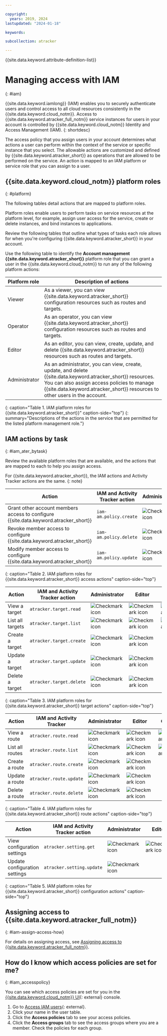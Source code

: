 ```yaml
---

copyright:
  years: 2019, 2024
lastupdated: "2024-01-18"

keywords:

subcollection: atracker

---
```


{{site.data.keyword.attribute-definition-list}}


# Managing access with IAM
{: #iam}

{{site.data.keyword.iamlong}} (IAM) enables you to securely authenticate users and control access to all cloud resources consistently in the {{site.data.keyword.cloud_notm}}. Access to {{site.data.keyword.atracker_full_notm}} service instances for users in your account is controlled by {{site.data.keyword.cloud_notm}} Identity and Access Management (IAM).
{: shortdesc}

The access policy that you assign users in your account determines what actions a user can perform within the context of the service or specific instance that you select. The allowable actions are customized and defined by {{site.data.keyword.atracker_short}} as operations that are allowed to be performed on the service. An action is mapped to an IAM platform or service role that you can assign to a user.


## {{site.data.keyword.cloud_notm}} platform roles
{: #platform}

The following tables detail actions that are mapped to platform roles.

Platform roles enable users to perform tasks on service resources at the platform level, for example, assign user access for the service, create or delete instances, and bind instances to applications.

Review the following tables that outline what types of tasks each role allows for when you're configuring {{site.data.keyword.atracker_short}} in your account.

Use the following table to identify the **Account management** **{{site.data.keyword.atracker_short}}** platform role that you can grant a user in the {{site.data.keyword.cloud_notm}} to run any of the following platform actions:

| Platform role            | Description of actions |
|--------------------------|------------------------|
| Viewer                   | As a viewer, you can view {{site.data.keyword.atracker_short}} configuration resources such as routes and targets. |
| Operator                 | As an operator, you can view {{site.data.keyword.atracker_short}} configuration resources such as routes and targets. |
| Editor                   | As an editor, you can view, create, update, and delete {{site.data.keyword.atracker_short}} resources such as routes and targets. |
| Administrator            | As an administrator, you can view, create, update, and delete {{site.data.keyword.atracker_short}} resources. You can also assign access policies to manage {{site.data.keyword.atracker_short}} resources to other users in the account. |
{: caption="Table 1. IAM platform roles for {{site.data.keyword.atracker_short}}" caption-side="top"}
{: summary="Descriptions of the actions in the service that are permitted for the listed platform management role."}


## IAM actions by task
{: #iam_ater_bytask}

Review the available platform roles that are available, and the actions that are mapped to each to help you assign access.

For {{site.data.keyword.atracker_short}}, the IAM actions and Activity Tracker actions are the same.
{: note}


| Action | IAM and Activity Tracker action | Administrator | Editor | Operator | Viewer |
|--------|------------|---------------|--------|-----------|--------|
| Grant other account members access to configure {{site.data.keyword.atracker_short}} | `iam-am.policy.create` |![Checkmark icon](../../icons/checkmark-icon.svg) | | | |
| Revoke member access to configure {{site.data.keyword.atracker_short}} | `iam-am.policy.delete` | ![Checkmark icon](../../icons/checkmark-icon.svg) | | | |
| Modify member access to configure {{site.data.keyword.atracker_short}}  | `iam-am.policy.update` | ![Checkmark icon](../../icons/checkmark-icon.svg) | | | |
{: caption="Table 2. IAM platform roles for {{site.data.keyword.atracker_short}} access actions" caption-side="top"}


| Action | IAM and Activity Tracker action | Administrator | Editor | Operator | Viewer |
|--------|------------|---------------|--------|-----------|--------|
| View a target      | `atracker.target.read` |![Checkmark icon](../../icons/checkmark-icon.svg) |![Checkmark icon](../../icons/checkmark-icon.svg) |![Checkmark icon](../../icons/checkmark-icon.svg) |![Checkmark icon](../../icons/checkmark-icon.svg) |
| List all targets   | `atracker.target.list` |![Checkmark icon](../../icons/checkmark-icon.svg) |![Checkmark icon](../../icons/checkmark-icon.svg) |![Checkmark icon](../../icons/checkmark-icon.svg) |![Checkmark icon](../../icons/checkmark-icon.svg) |
| Create a target    | `atracker.target.create` |![Checkmark icon](../../icons/checkmark-icon.svg) |![Checkmark icon](../../icons/checkmark-icon.svg) | | |
| Update a target    | `atracker.target.update` |![Checkmark icon](../../icons/checkmark-icon.svg) |![Checkmark icon](../../icons/checkmark-icon.svg) | | |
| Delete a target    | `atracker.target.delete` |![Checkmark icon](../../icons/checkmark-icon.svg) |![Checkmark icon](../../icons/checkmark-icon.svg) | | |
{: caption="Table 3. IAM platform roles for {{site.data.keyword.atracker_short}} target actions" caption-side="top"}

| Action | IAM and Activity Tracker | Administrator | Editor | Operator | Viewer |
|--------|------------|---------------|--------|-----------|--------|
| View a route | `atracker.route.read` |![Checkmark icon](../../icons/checkmark-icon.svg) |![Checkmark icon](../../icons/checkmark-icon.svg) |![Checkmark icon](../../icons/checkmark-icon.svg) |![Checkmark icon](../../icons/checkmark-icon.svg) |
| List all routes | `atracker.route.list` |![Checkmark icon](../../icons/checkmark-icon.svg) |![Checkmark icon](../../icons/checkmark-icon.svg) |![Checkmark icon](../../icons/checkmark-icon.svg) |![Checkmark icon](../../icons/checkmark-icon.svg) |
| Create a route | `atracker.route.create` |![Checkmark icon](../../icons/checkmark-icon.svg) |![Checkmark icon](../../icons/checkmark-icon.svg) | | |
| Update a route | `atracker.route.update` |![Checkmark icon](../../icons/checkmark-icon.svg) |![Checkmark icon](../../icons/checkmark-icon.svg) | | |
| Delete a route | `atracker.route.delete` |![Checkmark icon](../../icons/checkmark-icon.svg) |![Checkmark icon](../../icons/checkmark-icon.svg) | | |
{: caption="Table 4. IAM platform roles for {{site.data.keyword.atracker_short}} route actions" caption-side="top"}


| Action | IAM and Activity Tracker action | Administrator | Editor | Operator | Viewer |
|--------|------------|---------------|--------|-----------|--------|
| View configuration settings  | `atracker.setting.get` | ![Checkmark icon](../../icons/checkmark-icon.svg) | ![Checkmark icon](../../icons/checkmark-icon.svg) | ![Checkmark icon](../../icons/checkmark-icon.svg) | ![Checkmark icon](../../icons/checkmark-icon.svg) |
| Update configuration settings | `atracker.setting.update` | ![Checkmark icon](../../icons/checkmark-icon.svg) | | | |
{: caption="Table 5. IAM platform roles for {{site.data.keyword.atracker_short}} configuration actions" caption-side="top"}

## Assigning access to {{site.data.keyword.atracker_full_notm}}
{: #iam-assign-access-how}

For details on assigning access, see [Assigning access to {{site.data.keyword.atracker_full_notm}}](/docs/atracker?topic=atracker-iam).

## How do I know which access policies are set for me?
{: #iam_accesspolicy}

You can see which access policies are set for you in the [{{site.data.keyword.cloud_notm}} UI](https://cloud.ibm.com/){: external} console.

1. Go to [Access IAM users](https://cloud.ibm.com/iam/users){: external}.
2. Click your name in the user table.
3. Click the **Access policies** tab to see your access policies.
4. Click the **Access groups** tab to see the access groups where you are a member. Check the policies for each group.
